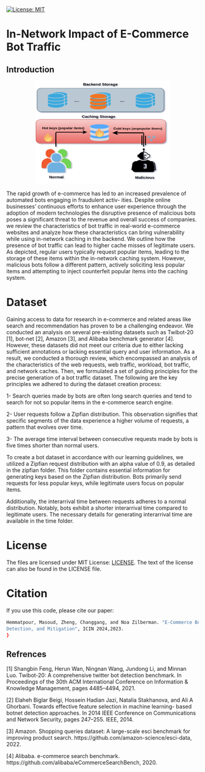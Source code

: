 [![License: MIT](https://img.shields.io/badge/License-MIT-yellow.svg)](https://opensource.org/licenses/MIT)

# In-Network Impact of E-Commerce Bot Traffic

## Introduction
<p align="center">
<img src="./image/vul.png" style="float;" width="350" height="270">
</p>
The rapid growth of e-commerce has led to an increased
prevalence of automated bots engaging in fraudulent activ-
ities. Despite online businesses’ continuous efforts
to enhance user experience through the adoption of modern
technologies the disruptive presence of malicious bots
poses a significant threat to the revenue and overall success of
companies. we review the characteristics of bot traffic in real-world e-commerce websites and analyze how these characteristics can bring vulnerability while using in-network
caching in the backend. We outline how the presence of bot traffic can lead to higher cache misses of legitimate users. As depicted, regular users typically request popular items, leading to the storage of these items within the in-network caching system. However, malicious bots follow a different pattern, actively soliciting less popular items and
attempting to inject counterfeit popular items into the caching system.

# Dataset
<p>Gaining access to data for research in e-commerce and
related areas like search and recommendation has proven to
be a challenging endeavor. We conducted an analysis on several pre-existing datasets such as Twibot-20 [1], bot-net [2], Amazon [3], and Alibaba benchmark generator [4]. However, these datasets did not meet our criteria due to either lacking sufficient annotations or lacking essential query and user information. As a result, we conducted a thorough review, which encompassed an analysis
of the characteristics of the web requests, web traffic, workload, bot traffic, and network caches. Then,
we formulated a set of guiding principles for the precise generation of a bot traffic dataset. The following are the key
principles we adhered to during the dataset creation process:

1- Search queries made by bots are often long search queries and tend to search for not so popular items in the e-commerce search engine. 

2- User requests follow a Zipfian distribution. This observation signifies that specific segments of the data experience
a higher volume of requests, a pattern that evolves over time.

3- The average time interval between consecutive requests made by bots is five times shorter than normal users.
</p>

To create a bot dataset in accordance with our learning guidelines, we utilized a Zipfian request distribution with an alpha value of 0.9, as detailed in the zipfian folder. This folder contains essential information for generating keys based on the Zipfian distribution. Bots primarily send requests for less popular keys, while legitimate users focus on popular items.

Additionally, the interarrival time between requests adheres to a normal distribution. Notably, bots exhibit a shorter interarrival time compared to legitimate users. The necessary details for generating interarrival time are available in the time folder.

# License
The files are licensed under MIT License: [LICENSE](./LICENSE). The text of the license can also be found in the LICENSE file.


# Citation
If you use this code, please cite our paper:
```bash
Hemmatpour, Masoud, Zheng, Changgang, and Noa Zilberman. "E-Commerce Bot Traffic: In-Network Impact,
Detection, and Mitigation", ICIN 2024,2023.
}
```
## Refrences
<p>[1] Shangbin Feng, Herun Wan, Ningnan Wang, Jundong Li, and Minnan
Luo. Twibot-20: A comprehensive twitter bot detection benchmark. In
Proceedings of the 30th ACM International Conference on Information
& Knowledge Management, pages 4485–4494, 2021.</p>
<p>[2] Elaheh Biglar Beigi, Hossein Hadian Jazi, Natalia Stakhanova, and Ali A
Ghorbani. Towards effective feature selection in machine learning-
based botnet detection approaches. In 2014 IEEE Conference on
Communications and Network Security, pages 247–255. IEEE, 2014. </p>
<p>[3] Amazon. Shopping queries dataset: A large-scale esci benchmark for
improving product search. https://github.com/amazon-science/esci-data,
2022.</p>
<p>[4] Alibaba. e-commerce search benchmark. https://github.com/alibaba/eCommerceSearchBench, 2020.</p>